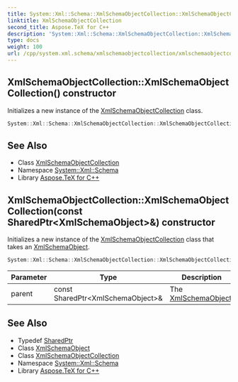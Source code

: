 ```yaml
---
title: System::Xml::Schema::XmlSchemaObjectCollection::XmlSchemaObjectCollection constructor
linktitle: XmlSchemaObjectCollection
second_title: Aspose.TeX for C++
description: 'System::Xml::Schema::XmlSchemaObjectCollection::XmlSchemaObjectCollection constructor. Initializes a new instance of the XmlSchemaObjectCollection class in C++.'
type: docs
weight: 100
url: /cpp/system.xml.schema/xmlschemaobjectcollection/xmlschemaobjectcollection/
---
```

## XmlSchemaObjectCollection::XmlSchemaObjectCollection() constructor


Initializes a new instance of the [XmlSchemaObjectCollection](../) class.

```cpp
System::Xml::Schema::XmlSchemaObjectCollection::XmlSchemaObjectCollection()
```

## See Also

* Class [XmlSchemaObjectCollection](../)
* Namespace [System::Xml::Schema](../../)
* Library [Aspose.TeX for C++](../../../)
## XmlSchemaObjectCollection::XmlSchemaObjectCollection(const SharedPtr\<XmlSchemaObject\>\&) constructor


Initializes a new instance of the [XmlSchemaObjectCollection](../) class that takes an [XmlSchemaObject](../../xmlschemaobject/).

```cpp
System::Xml::Schema::XmlSchemaObjectCollection::XmlSchemaObjectCollection(const SharedPtr<XmlSchemaObject> &parent)
```


| Parameter | Type | Description |
| --- | --- | --- |
| parent | const SharedPtr\<XmlSchemaObject\>\& | The [XmlSchemaObject](../../xmlschemaobject/). |

## See Also

* Typedef [SharedPtr](../../../system/sharedptr/)
* Class [XmlSchemaObject](../../xmlschemaobject/)
* Class [XmlSchemaObjectCollection](../)
* Namespace [System::Xml::Schema](../../)
* Library [Aspose.TeX for C++](../../../)
